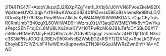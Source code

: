 $START$tE47F+AtdoYJkzutZJ2/BXpPZgT4m1LXVbj6/iJ0iYVN8FVoeZkeM92IXWpGoeeUVCL0qjxYxf1HBwKWsq0GIIZ401PiZvxss59EoBzVlwnsRe9BfxLD/Z0Oov8pTE/79iR8yrPewI9Ncx7JklJvIKyW4f4Wj9XWWMKOATJrCqaCEyTo/sR0RmUmbTB40zgXL6OWIlW4D9HiWzrsuXrLV/3aq/DW3MEYWk8vYQwYkusPepcSENF4qjC/L6MU9LXo2nu/KYV4I0TPwRcM6G381uTefoDYSBuDS/f17mMIevHfMe6VQsyEeQQBlh/zoSs7Odv9lNkjojgLzvmmAcz4H211jlfGn1LNXvze3S3kiPNsJG0QltL0BE/vD50XvNcBZWsbEOZxRSIYTj12KNZy+9baLkG9VycEhoybES7c1VZrLhF41wWEmx9upnevb/ZTN3Ii4GGpJMWRzZwn6hY+1A==$END$